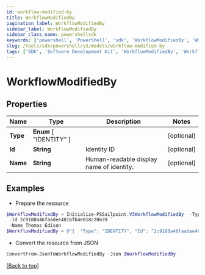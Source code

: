 ```yaml
---
id: workflow-modified-by
title: WorkflowModifiedBy
pagination_label: WorkflowModifiedBy
sidebar_label: WorkflowModifiedBy
sidebar_class_name: powershellsdk
keywords: ['powershell', 'PowerShell', 'sdk', 'WorkflowModifiedBy', 'WorkflowModifiedBy'] 
slug: /tools/sdk/powershell/v3/models/workflow-modified-by
tags: ['SDK', 'Software Development Kit', 'WorkflowModifiedBy', 'WorkflowModifiedBy']
---
```



# WorkflowModifiedBy

## Properties

Name | Type | Description | Notes
------------ | ------------- | ------------- | -------------
**Type** |  **Enum** [  "IDENTITY" ] |  | [optional] 
**Id** | **String** | Identity ID | [optional] 
**Name** | **String** | Human-readable display name of identity. | [optional] 

## Examples

- Prepare the resource
```powershell
$WorkflowModifiedBy = Initialize-PSSailpoint.V3WorkflowModifiedBy  -Type IDENTITY `
 -Id 2c9180a46faadee4016fb4e018c20639 `
 -Name Thomas Edison
$WorkflowModifiedBy = @"{  "Type": "IDENTITY", "Id": "2c9180a46faadee4016fb4e018c20639", "Name": "Thomas Edison" }"@
```

- Convert the resource from JSON
```powershell
ConvertFrom-JsonToWorkflowModifiedBy -Json $WorkflowModifiedBy
```


[[Back to top]](#) 

